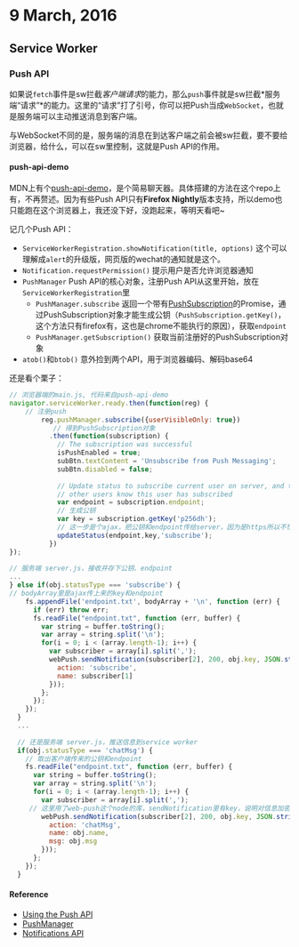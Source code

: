 # 9 March, 2016

## Service Worker

### Push API

如果说`fetch`事件是sw拦截*客户端请求*的能力，那么`push`事件就是sw拦截*服务端“请求”*的能力。这里的“请求”打了引号，你可以把Push当成`WebSocket`，也就是服务端可以主动推送消息到客户端。

与WebSocket不同的是，服务端的消息在到达客户端之前会被sw拦截，要不要给浏览器，给什么，可以在sw里控制，这就是Push API的作用。

#### push-api-demo

MDN上有个[push-api-demo](https://github.com/chrisdavidmills/push-api-demo)，是个简易聊天器。具体搭建的方法在这个repo上有，不再赘述。因为有些Push API只有**Firefox Nightly**版本支持，所以demo也只能跑在这个浏览器上，我还没下好，没跑起来，等明天看吧~

记几个Push API：

- `ServiceWorkerRegistration.showNotification(title, options)` 这个可以理解成`alert`的升级版，网页版的wechat的通知就是这个。
- `Notification.requestPermission()` 提示用户是否允许浏览器通知
- `PushManager` Push API的核心对象，注册Push API从这里开始，放在` ServiceWorkerRegistration`里
	- `PushManager.subscribe` 返回一个带有[PushSubscription](https://developer.mozilla.org/en-US/docs/Web/API/PushSubscription)的Promise，通过PushSubscription对象才能生成公钥（`PushSubscription.getKey()`，这个方法只有firefox有，这也是chrome不能执行的原因），获取`endpoint`
	- `PushManager.getSubscription()` 获取当前注册好的PushSubscription对象
- `atob()`和`btob()` 意外捡到两个API，用于浏览器编码、解码base64

还是看个栗子：
	
```js
// 浏览器端的main.js, 代码来自push-api-demo
navigator.serviceWorker.ready.then(function(reg) {
	// 注册push
        reg.pushManager.subscribe({userVisibleOnly: true})
           // 得到PushSubscription对象
          .then(function(subscription) {
            // The subscription was successful
            isPushEnabled = true;
            subBtn.textContent = 'Unsubscribe from Push Messaging';
            subBtn.disabled = false;
            
            // Update status to subscribe current user on server, and to let
            // other users know this user has subscribed
            var endpoint = subscription.endpoint;
            // 生成公钥
            var key = subscription.getKey('p256dh');
            // 这一步是个ajax，把公钥和endpoint传给server，因为是https所以不怕公钥泄露
            updateStatus(endpoint,key,'subscribe');
          })
});
	
// 服务端 server.js，接收并存下公钥、endpoint
...
} else if(obj.statusType === 'subscribe') {
// bodyArray里是ajax传上来的key和endpoint
    fs.appendFile('endpoint.txt', bodyArray + '\n', function (err) {
      if (err) throw err;
      fs.readFile("endpoint.txt", function (err, buffer) {
        var string = buffer.toString();
        var array = string.split('\n');
        for(i = 0; i < (array.length-1); i++) {
          var subscriber = array[i].split(',');
          webPush.sendNotification(subscriber[2], 200, obj.key, JSON.stringify({
            action: 'subscribe',
            name: subscriber[1]
          }));
        };
      });
    });
  }
  ...
  
  // 还是服务端 server.js，推送信息到service worker
  if(obj.statusType === 'chatMsg') {
  	// 取出客户端传来的公钥和endpoint
    fs.readFile("endpoint.txt", function (err, buffer) {
      var string = buffer.toString();
      var array = string.split('\n');
      for(i = 0; i < (array.length-1); i++) {
        var subscriber = array[i].split(',');
     // 这里用了web-push这个node的库，sendNotification里有key，说明对信息加密了
        webPush.sendNotification(subscriber[2], 200, obj.key, JSON.stringify({
          action: 'chatMsg',
          name: obj.name,
          msg: obj.msg
        }));
      };
    });
  }
```

#### Reference

- [Using the Push API](https://developer.mozilla.org/en-US/docs/Web/API/Push_API/Using_the_Push_API)
- [PushManager](https://developer.mozilla.org/en-US/docs/Web/API/PushManager)
- [Notifications API](https://developer.mozilla.org/en-US/docs/Web/API/Notifications_API)